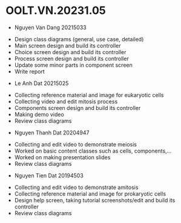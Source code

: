 OOLT.VN.20231.05
==============================
* Nguyen Van Dang 20215033
- Design class diagrams (general, use case, detailed)
- Main screen design and build its controller
- Choice screen design and build its controller
- Process screen design and build its controller
- Update some minor parts in component screen
- Write report

* Le Anh Dat 20215025
- Collecting reference material and image for eukaryotic cells
- Collecting video and edit mitosis process
- Components screen design and build its controller 
- Making demo video
- Review class diagrams

* Nguyen Thanh Dat 20204947
- Collecting and edit video to demonstrate meiosis
- Worked on basic content classes such as cells, components,...
- Worked on making presentation slides
- Review class diagrams

* Nguyen Tien Dat 20194503
- Collecting and edit video to demonstrate amitosis
- Collecting reference material and image for prokaryotic cells
- Design help screen, taking tutorial screenshots/edit and build its controller
- Review class diagrams